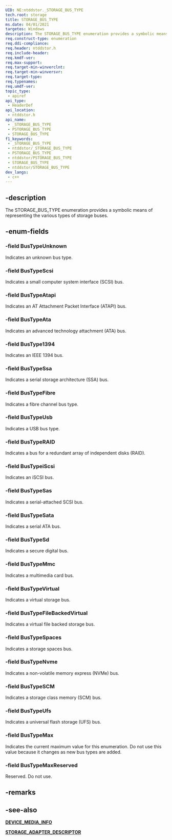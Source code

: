 ```yaml
---
UID: NE:ntddstor._STORAGE_BUS_TYPE
tech.root: storage
title: STORAGE_BUS_TYPE
ms.date: 04/01/2021
targetos: Windows
description: The STORAGE_BUS_TYPE enumeration provides a symbolic means of representing the various types of storage buses.
req.construct-type: enumeration
req.ddi-compliance: 
req.header: ntddstor.h
req.include-header: 
req.kmdf-ver: 
req.max-support: 
req.target-min-winverclnt: 
req.target-min-winversvr: 
req.target-type: 
req.typenames: 
req.umdf-ver: 
topic_type:
 - apiref
api_type:
 - HeaderDef
api_location:
 - ntddstor.h
api_name:
 - _STORAGE_BUS_TYPE
 - PSTORAGE_BUS_TYPE
 - STORAGE_BUS_TYPE
f1_keywords:
 - _STORAGE_BUS_TYPE
 - ntddstor/_STORAGE_BUS_TYPE
 - PSTORAGE_BUS_TYPE
 - ntddstor/PSTORAGE_BUS_TYPE
 - STORAGE_BUS_TYPE
 - ntddstor/STORAGE_BUS_TYPE
dev_langs:
 - c++
---
```


## -description

The STORAGE_BUS_TYPE enumeration provides a symbolic means of representing the various types of storage buses.

## -enum-fields

### -field BusTypeUnknown

Indicates an unknown bus type.

### -field BusTypeScsi

Indicates a small computer system interface (SCSI) bus.

### -field BusTypeAtapi

Indicates an AT Attachment Packet Interface (ATAPI) bus.

### -field BusTypeAta

Indicates an advanced technology attachment (ATA) bus.

### -field BusType1394

Indicates an IEEE 1394 bus.

### -field BusTypeSsa

Indicates a serial storage architecture (SSA) bus.

### -field BusTypeFibre

Indicates a fibre channel bus type.

### -field BusTypeUsb

Indicates a USB bus type.

### -field BusTypeRAID

Indicates a bus for a redundant array of independent disks (RAID).

### -field BusTypeiScsi

Indicates an iSCSI bus.

### -field BusTypeSas

Indicates a serial-attached SCSI bus.

### -field BusTypeSata

Indicates a serial ATA bus.

### -field BusTypeSd

Indicates a secure digital bus.

### -field BusTypeMmc

Indicates a multimedia card bus.

### -field BusTypeVirtual

Indicates a virtual storage bus.

### -field BusTypeFileBackedVirtual

Indicates a virtual file backed storage bus.

### -field BusTypeSpaces

Indicates a storage spaces bus.

### -field BusTypeNvme

Indicates a non-volatile memory express (NVMe) bus.

### -field BusTypeSCM

Indicates a storage class memory (SCM) bus.

### -field BusTypeUfs

Indicates a universal flash storage (UFS) bus.

### -field BusTypeMax

Indicates the current maximum value for this enumeration. Do not use this value because it changes as new bus types are added.

### -field BusTypeMaxReserved

Reserved. Do not use.

## -remarks

## -see-also

[**DEVICE_MEDIA_INFO**](ns-ntddstor-_device_media_info.md)

[**STORAGE_ADAPTER_DESCRIPTOR**](ns-ntddstor-_storage_adapter_descriptor.md)
